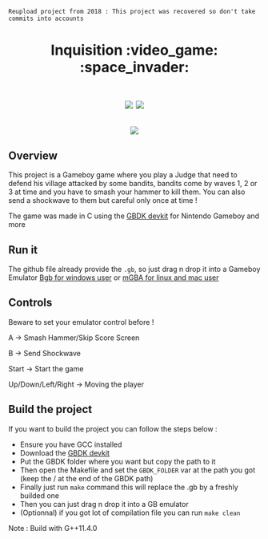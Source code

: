 ``Reupload project from 2018 : This project was recovered so don't take commits into accounts``

<h1 align="center"> Inquisition :video_game: :space_invader: <h1>

<p align="center">
        <img src="https://img.shields.io/badge/Gameboy-%204--2--1?style=for-the-badge&label=platform&color=yellowgreen">
        <img src="https://img.shields.io/badge/C-%204--2--1?style=for-the-badge&logo=SDL&logoColor=white&label=language&color=lightgrey">
</p>

<p align="center">
<img src="https://i.ibb.co/W6133Gm/Capture-d-e-cran-2024-01-23-a-22-51-54.png">
</p>

## Overview
This project is a Gameboy game where you play a Judge that need to defend his village attacked by some bandits,
bandits come by waves 1, 2 or 3 at time and you have to smash your hammer to kill them. You can also send a shockwave to them but careful only once at time !


The game was made in C using the [GBDK devkit](https://github.com/gbdk-2020/gbdk-2020) for Nintendo Gameboy and more


## Run it
The github file already provide the ``.gb``, so just drag n drop it into a Gameboy Emulator [Bgb for windows user](http://bgb.bircd.org/) or [mGBA for linux and mac user](https://mgba.io/)


## Controls
Beware to set your emulator control before !

A -> Smash Hammer/Skip Score Screen

B -> Send Shockwave

Start -> Start the game

Up/Down/Left/Right -> Moving the player


## Build the project

If you want to build the project you can follow the steps below :
- Ensure you have GCC installed
- Download the [GBDK devkit](https://github.com/gbdk-2020/gbdk-2020)
- Put the GBDK folder where you want but copy the path to it
- Then open the Makefile and set the ``GBDK_FOLDER`` var at the path you got (keep the / at the end of the GBDK path)
- Finally just run ``make`` command this will replace the .gb by a freshly builded one
- Then you can just drag n drop it into a GB emulator
- (Optionnal) if you got lot of compilation file you can run ``make clean``


Note : Build with G++11.4.0 
